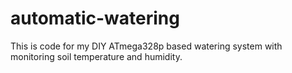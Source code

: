 # automatic-watering
This is code for my DIY ATmega328p based watering system with monitoring soil temperature and humidity.
